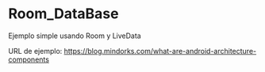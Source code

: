 # Room_DataBase
Ejemplo simple usando Room y LiveData

URL de ejemplo:
https://blog.mindorks.com/what-are-android-architecture-components
